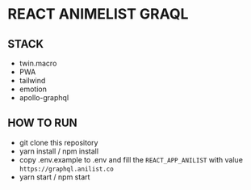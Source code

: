 # REACT ANIMELIST GRAQL

## STACK
- twin.macro
- PWA
- tailwind
- emotion
- apollo-graphql

## HOW TO RUN
- git clone this repository
- yarn install / npm install
- copy .env.example to .env and fill the `REACT_APP_ANILIST` with value `https://graphql.anilist.co`
- yarn start / npm start